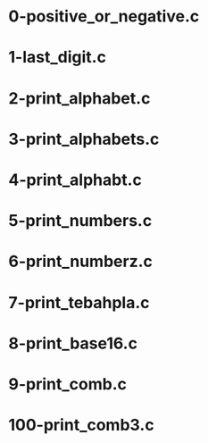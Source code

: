 # 0-positive_or_negative.c
# 1-last_digit.c
# 2-print_alphabet.c
# 3-print_alphabets.c
# 4-print_alphabt.c
# 5-print_numbers.c
# 6-print_numberz.c
# 7-print_tebahpla.c
# 8-print_base16.c
# 9-print_comb.c
# 100-print_comb3.c
